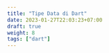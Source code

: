 ```yaml
---
title: "Tipe Data di Dart"
date: 2023-01-27T22:03:23+07:00
draft: true
weight: 8
tags: ["dart"]
---
```


